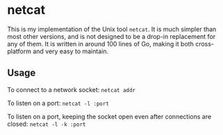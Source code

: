 # netcat

This is my implementation of the Unix tool `netcat`. It is much simpler than most other versions, and is not designed to be a drop-in replacement for any of them. It is written in around 100 lines of Go, making it both cross-platform and very easy to maintain.

## Usage

To connect to a network socket: `netcat addr`

To listen on a port: `netcat -l :port`

To listen on a port, keeping the socket open even after connections are closed: `netcat -l -k :port`